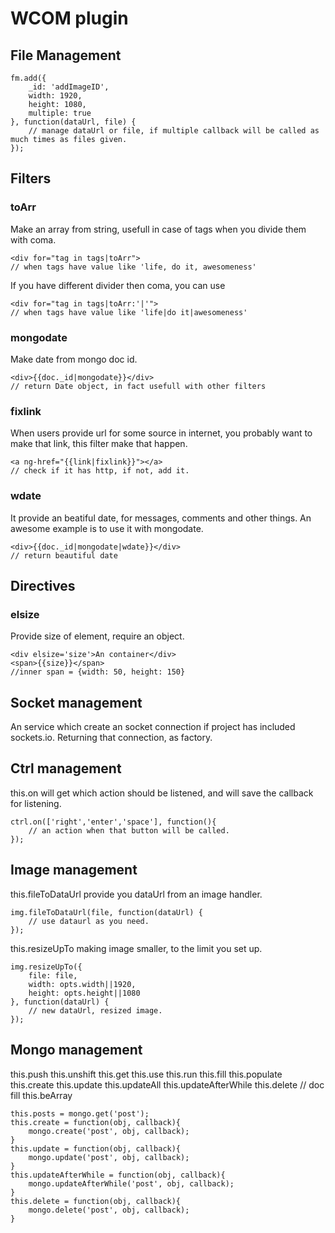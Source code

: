 # WCOM plugin
## File Management
```
fm.add({
	_id: 'addImageID',
	width: 1920,
	height: 1080,
	multiple: true
}, function(dataUrl, file) {
	// manage dataUrl or file, if multiple callback will be called as much times as files given.
});
```


## Filters
### toArr
Make an array from string, usefull in case of tags when you divide them with coma.
```
<div for="tag in tags|toArr">
// when tags have value like 'life, do it, awesomeness'
```
If you have different divider then coma, you can use
```
<div for="tag in tags|toArr:'|'">
// when tags have value like 'life|do it|awesomeness'
```
### mongodate
Make date from mongo doc id.
```
<div>{{doc._id|mongodate}}</div>
// return Date object, in fact usefull with other filters
```
### fixlink
When users provide url for some source in internet, you probably want to make that link, this filter make that happen.
```
<a ng-href="{{link|fixlink}}"></a>
// check if it has http, if not, add it.
```
### wdate
It provide an beatiful date, for messages, comments and other things. An awesome example is to use it with mongodate.
```
<div>{{doc._id|mongodate|wdate}}</div>
// return beautiful date
```

## Directives
### elsize
Provide size of element, require an object.
```
<div elsize='size'>An container</div>
<span>{{size}}</span>
//inner span = {width: 50, height: 150}
```


## Socket management
An service which create an socket connection if project has included sockets.io. Returning that connection, as factory.
## Ctrl management
this.on will get which action should be listened, and will save the callback for listening.
```
ctrl.on(['right','enter','space'], function(){
	// an action when that button will be called.
});
```
## Image management
this.fileToDataUrl provide you dataUrl from an image handler.
```
img.fileToDataUrl(file, function(dataUrl) {
	// use dataurl as you need.
});
```
this.resizeUpTo making image smaller, to the limit you set up.
```
img.resizeUpTo({
	file: file,
	width: opts.width||1920,
	height: opts.height||1080
}, function(dataUrl) {
	// new dataUrl, resized image.
});
```
## Mongo management

this.push
this.unshift
this.get
this.use
this.run
this.fill
this.populate
this.create
this.update
this.updateAll
this.updateAfterWhile
this.delete
// doc fill
this.beArray

```
this.posts = mongo.get('post');
this.create = function(obj, callback){
	mongo.create('post', obj, callback);
}
this.update = function(obj, callback){
	mongo.update('post', obj, callback);
}
this.updateAfterWhile = function(obj, callback){
	mongo.updateAfterWhile('post', obj, callback);
}
this.delete = function(obj, callback){
	mongo.delete('post', obj, callback);
}
```